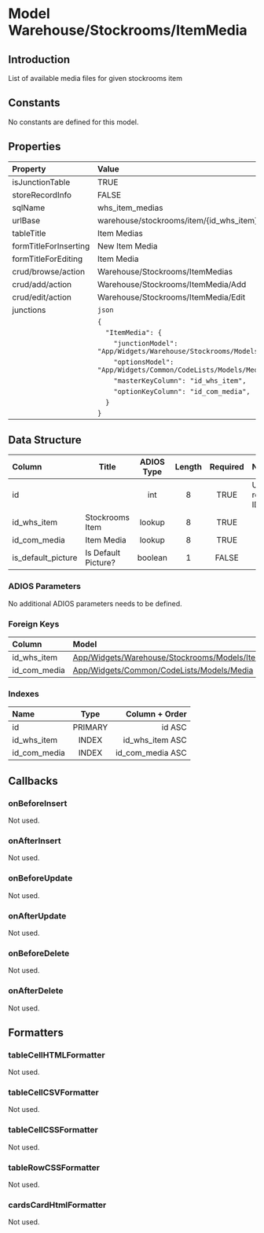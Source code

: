 # Model Warehouse/Stockrooms/ItemMedia

## Introduction

List of available media files for given stockrooms item

## Constants

No constants are defined for this model.

## Properties

| Property              | Value                                                                       |
| :-------------------- | :-------------------------------------------------------------------------- |
| isJunctionTable       | TRUE                                                                        |
| storeRecordInfo       | FALSE                                                                       |
| sqlName               | whs_item_medias                                                             |
| urlBase               | warehouse/stockrooms/item/{id_whs_item}/medias                              |
| tableTitle            | Item Medias                                                                 |
| formTitleForInserting | New Item Media                                                              |
| formTitleForEditing   | Item Media                                                                  |
| crud/browse/action    | Warehouse/Stockrooms/ItemMedias                                             |
| crud/add/action       | Warehouse/Stockrooms/ItemMedia/Add                                          |
| crud/edit/action      | Warehouse/Stockrooms/ItemMedia/Edit                                         |
| junctions             | `json`                                                                      |
|                       | `{`                                                                         |
|                       | `  "ItemMedia": {`                                                          |
|                       | `    "junctionModel": "App/Widgets/Warehouse/Stockrooms/Models/ItemMedia",` |
|                       | `    "optionsModel": "App/Widgets/Common/CodeLists/Models/Media",`          |
|                       | `    "masterKeyColumn": "id_whs_item",`                                     |
|                       | `    "optionKeyColumn": "id_com_media",`                                    |
|                       | `  }`                                                                       |
|                       | `}`                                                                         |

## Data Structure

| Column             | Title               | ADIOS Type | Length | Required | Notes            |
| :----------------- | ------------------- | :--------: | :----: | :------: | :--------------- |
| id                 |                     |    int     |   8    |   TRUE   | Unique record ID |
| id_whs_item        | Stockrooms Item     |   lookup   |   8    |   TRUE   |                  |
| id_com_media       | Item Media          |   lookup   |   8    |   TRUE   |                  |
| is_default_picture | Is Default Picture? |  boolean   |   1    |  FALSE   |                  |

### ADIOS Parameters

No additional ADIOS parameters needs to be defined.

### Foreign Keys

| Column       | Model                                                                                  | Relation | OnUpdate | OnDelete |
| :----------- | :------------------------------------------------------------------------------------- | :------: | -------- | -------- |
| id_whs_item  | [App/Widgets/Warehouse/Stockrooms/Models/Item](./Item.md)                              |   1:N    | Cascade  | Restrict |
| id_com_media | [App/Widgets/Common/CodeLists/Models/Media](../../../Common/CodeLists/Models/Media.md) |   1:N    | Cascade  | Restrict |

### Indexes

| Name         |  Type   |   Column + Order |
| :----------- | :-----: | ---------------: |
| id           | PRIMARY |           id ASC |
| id_whs_item  |  INDEX  |  id_whs_item ASC |
| id_com_media |  INDEX  | id_com_media ASC |

## Callbacks

### onBeforeInsert

Not used.

### onAfterInsert

Not used.

### onBeforeUpdate

Not used.

### onAfterUpdate

Not used.

### onBeforeDelete

Not used.

### onAfterDelete

Not used.

## Formatters

### tableCellHTMLFormatter

Not used.

### tableCellCSVFormatter

Not used.

### tableCellCSSFormatter

Not used.

### tableRowCSSFormatter

Not used.

### cardsCardHtmlFormatter

Not used.
